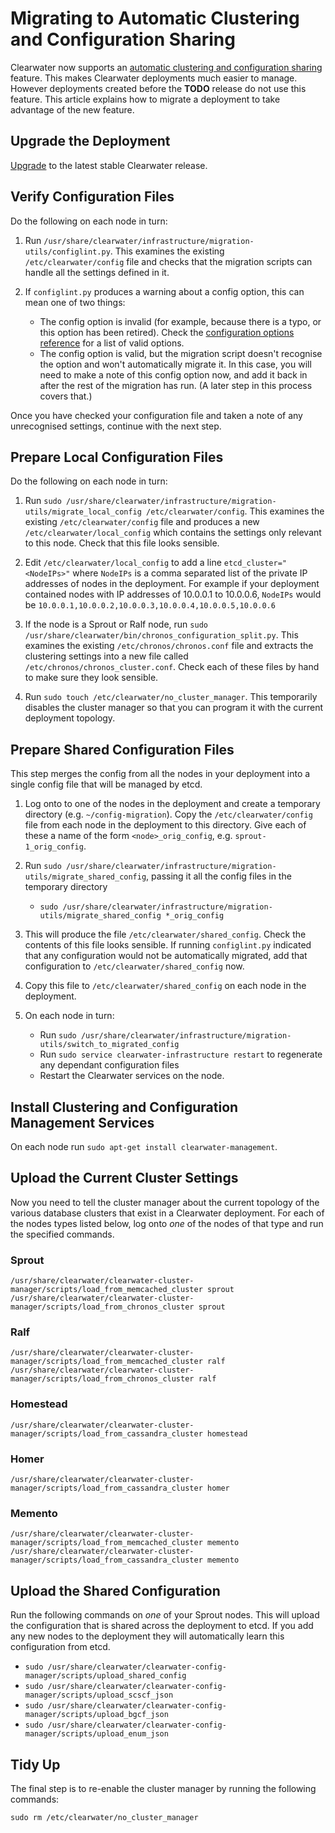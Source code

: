 # Migrating to Automatic Clustering and Configuration Sharing

Clearwater now supports an [automatic clustering and configuration sharing](Automatic_Clustering_Config_Sharing) feature. This makes Clearwater deployments much easier to manage. However deployments created before the **TODO** release do not use this feature. This article explains how to migrate a deployment to take advantage of the new feature.

## Upgrade the Deployment

[Upgrade](Upgrading_a_Clearwater_deployment) to the latest stable Clearwater release.

## Verify Configuration Files

Do the following on each node in turn:

1.  Run `/usr/share/clearwater/infrastructure/migration-utils/configlint.py`. This examines the existing `/etc/clearwater/config` file and checks that the migration scripts can handle all the settings defined in it.

2.  If `configlint.py` produces a warning about a config option, this can mean one of two things:
    * The config option is invalid (for example, because there is a typo, or this option has been retired). Check the [configuration options reference](Clearwater_Configuration_Options_Reference.md) for a list of valid options.
    * The config option is valid, but the migration script doesn't recognise the option and won't automatically migrate it. In this case, you will need to make a note of this config option now, and add it back in after the rest of the migration has run. (A later step in this process covers that.)

Once you have checked your configuration file and taken a note of any unrecognised settings, continue with the next step.

## Prepare Local Configuration Files

Do the following on each node in turn:

1.  Run `sudo /usr/share/clearwater/infrastructure/migration-utils/migrate_local_config /etc/clearwater/config`. This examines the existing `/etc/clearwater/config` file and produces a new `/etc/clearwater/local_config` which contains the settings only relevant to this node. Check that this file looks sensible.

2.  Edit `/etc/clearwater/local_config` to add a line `etcd_cluster="<NodeIPs>"` where `NodeIPs` is a comma separated list of the private IP addresses of nodes in the deployment. For example if your deployment contained nodes with IP addresses of 10.0.0.1 to 10.0.0.6, `NodeIPs` would be `10.0.0.1,10.0.0.2,10.0.0.3,10.0.0.4,10.0.0.5,10.0.0.6`

3.  If the node is a Sprout or Ralf node, run `sudo /usr/share/clearwater/bin/chronos_configuration_split.py`. This examines the existing `/etc/chronos/chronos.conf` file and extracts the clustering settings into a new file called `/etc/chronos/chronos_cluster.conf`. Check each of these files by hand to make sure they look sensible.

4.  Run `sudo touch /etc/clearwater/no_cluster_manager`. This temporarily disables the cluster manager so that you can program it with the current deployment topology.

## Prepare Shared Configuration Files

This step merges the config from all the nodes in your deployment into a single config file that will be managed by etcd.

1.  Log onto to one of the nodes in the deployment and create a temporary directory (e.g. `~/config-migration`). Copy the `/etc/clearwater/config` file from each node in the deployment to this directory. Give each of these a name of the form `<node>_orig_config`, e.g. `sprout-1_orig_config`.

2.  Run `sudo /usr/share/clearwater/infrastructure/migration-utils/migrate_shared_config`, passing it all the config files in the temporary directory

    * `sudo /usr/share/clearwater/infrastructure/migration-utils/migrate_shared_config *_orig_config`

3.  This will produce the file `/etc/clearwater/shared_config`. Check the contents of this file looks sensible. If running `configlint.py` indicated that any configuration would not be automatically migrated, add that configuration to `/etc/clearwater/shared_config` now.

4.  Copy this file to `/etc/clearwater/shared_config` on each node in the deployment.

5.  On each node in turn:

    * Run `sudo /usr/share/clearwater/infrastructure/migration-utils/switch_to_migrated_config`
    * Run `sudo service clearwater-infrastructure restart` to regenerate any dependant configuration files
    * Restart the Clearwater services on the node.

## Install Clustering and Configuration Management Services

On each node run `sudo apt-get install clearwater-management`.

## Upload the Current Cluster Settings

Now you need to tell the cluster manager about the current topology of the various database clusters that exist in a Clearwater deployment. For each of the nodes types listed below, log onto *one* of the nodes of that type and run the specified commands.

### Sprout

    /usr/share/clearwater/clearwater-cluster-manager/scripts/load_from_memcached_cluster sprout
    /usr/share/clearwater/clearwater-cluster-manager/scripts/load_from_chronos_cluster sprout

### Ralf

    /usr/share/clearwater/clearwater-cluster-manager/scripts/load_from_memcached_cluster ralf
    /usr/share/clearwater/clearwater-cluster-manager/scripts/load_from_chronos_cluster ralf

### Homestead

    /usr/share/clearwater/clearwater-cluster-manager/scripts/load_from_cassandra_cluster homestead

### Homer

    /usr/share/clearwater/clearwater-cluster-manager/scripts/load_from_cassandra_cluster homer

### Memento

    /usr/share/clearwater/clearwater-cluster-manager/scripts/load_from_memcached_cluster memento
    /usr/share/clearwater/clearwater-cluster-manager/scripts/load_from_cassandra_cluster memento

## Upload the Shared Configuration

Run the following commands on *one* of your Sprout nodes. This will upload the configuration that is shared across the deployment to etcd. If you add any new nodes to the deployment they will automatically learn this configuration from etcd.

* `sudo /usr/share/clearwater/clearwater-config-manager/scripts/upload_shared_config`
* `sudo /usr/share/clearwater/clearwater-config-manager/scripts/upload_scscf_json`
* `sudo /usr/share/clearwater/clearwater-config-manager/scripts/upload_bgcf_json`
* `sudo /usr/share/clearwater/clearwater-config-manager/scripts/upload_enum_json`

## Tidy Up

The final step is to re-enable the cluster manager by running the following commands:

    sudo rm /etc/clearwater/no_cluster_manager
